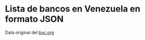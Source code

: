# Lista de bancos en Venezuela en formato JSON

Data original del [bvc.org](http://www.bcv.org.ve/snp/instcce.pdf)